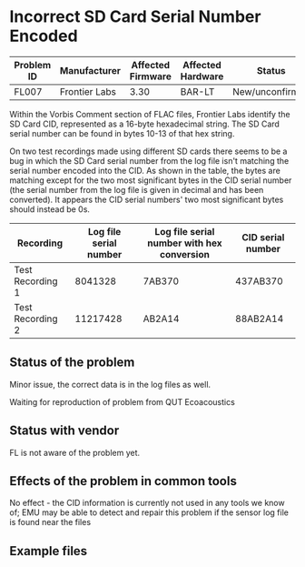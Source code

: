 # Incorrect SD Card Serial Number Encoded

Problem ID | Manufacturer | Affected Firmware | Affected Hardware | Status
-----------|--------------|-------------------|-------------------|---------
FL007 | Frontier Labs | 3.30 | BAR-LT | New/unconfirmed |

Within the Vorbis Comment section of FLAC files, Frontier Labs identify the SD Card CID, represented as a 16-byte hexadecimal string. The SD Card serial number 
can be found in bytes 10-13 of that hex string.

On two test recordings made using different SD cards there seems to be a bug in which the SD Card serial number from the log file isn't matching the 
serial number encoded into the CID. As shown in the table, the bytes are matching except for the two most significant bytes in the CID serial number 
(the serial number from the log file is given in decimal and has been converted). 
It appears the CID serial numbers' two most significant bytes should instead be 0s.

Recording |	Log file serial number	| Log file serial number with hex conversion |	CID serial number
----------|-------------------------|--------------------------------------------|----------------------
Test Recording 1|	8041328	|7AB370|	437AB370
Test Recording 2|	11217428|	AB2A14|	88AB2A14

## Status of the problem

Minor issue, the correct data is in the log files as well.

Waiting for reproduction of problem from QUT Ecoacoustics

## Status with vendor

FL is not aware of the problem yet.

## Effects of the problem in common tools

No effect - the CID information is currently not used in any tools we know of;
EMU may be able to detect and repair this problem if the sensor log file is found near the files

## Example files
